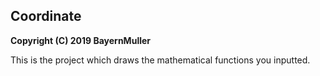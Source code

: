 ## Coordinate
**Copyright (C) 2019 BayernMuller**

This is the project which draws the mathematical functions you inputted.

